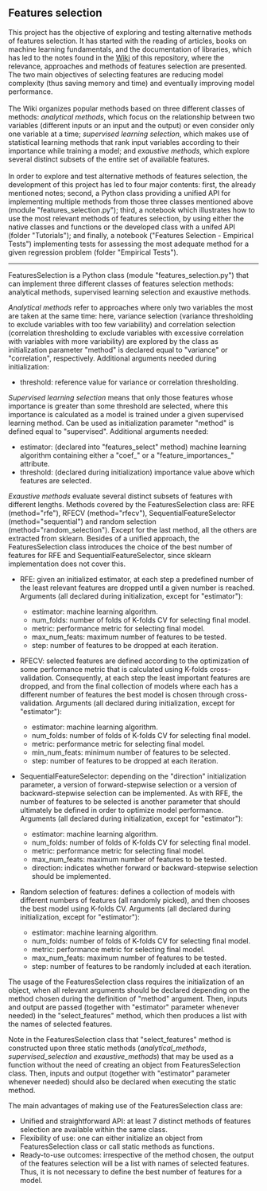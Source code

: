 ## Features selection

This project has the objective of exploring and testing alternative methods of features selection. It has started with the reading of articles, books on machine learning fundamentals, and the documentation of libraries, which has led to the notes found in the [Wiki](https://github.com/m-rosso/features-selection/wiki/Features-Selection) of this repository, where the relevance, approaches and methods of features selection are presented. The two main objectives of selecting features are reducing model complexity (thus saving memory and time) and eventually improving model performance.
<br>
<br>
The Wiki organizes popular methods based on three different classes of methods: *analytical methods*, which focus on the relationship between two variables (different inputs or an input and the output) or even consider only one variable at a time; *supervised learning selection*, which makes use of statistical learning methods that rank input variables according to their importance while training a model; and *exaustive methods*, which explore several distinct subsets of the entire set of available features.
<br>
<br>
In order to explore and test alternative methods of features selection, the development of this project has led to four major contents: first, the already mentioned notes; second, a Python class providing a unified API for implementing multiple methods from those three classes mentioned above (module "features_selection.py"); third, a notebook which illustrates how to use the most relevant methods of features selection, by using either the native classes and functions or the developed class with a unifed API (folder "Tutorials"); and finally, a notebook ("Features Selection - Empirical Tests") implementing tests for assessing the most adequate method for a given regression problem (folder "Empirical Tests").

--------------------------------------------------------------------------------------------------------------------------------------------------------------
FeaturesSelection is a Python class (module "features_selection.py") that can implement three different classes of features selection methods: analytical methods, supervised learning selection and exaustive methods.

*Analytical methods* refer to approaches where only two variables the most are taken at the same time: here, variance selection (variance thresholding to exclude variables with too few variability) and correlation selection (correlation thresholding to exclude variables with excessive correlation with variables with more variability) are explored by the class as initialization parameter "method" is declared equal to "variance" or "correlation", respectively. Additional arguments needed during initialization:
* threshold: reference value for variance or correlation thresholding.

*Supervised learning selection* means that only those features whose importance is greater than some threshold are selected, where this importance is calculated as a model is trained under a given supervised learning method. Can be used as initialization parameter "method" is defined equal to "supervised". Additional arguments needed:
* estimator: (declared into "features_select" method) machine learning algorithm containing either a "coef_" or a "feature_importances_" attribute.
* threshold: (declared during initialization) importance value above which features are selected.

*Exaustive methods* evaluate several distinct subsets of features with different lengths. Methods covered by the FeaturesSelection class are: RFE (method="rfe"), RFECV (method="rfecv"), SequentialFeatureSelector (method="sequential") and random selection (method="random_selection"). Except for the last method, all the others are extracted from sklearn. Besides of a unified approach, the FeaturesSelection class introduces the choice of the best number of features for RFE and SequentialFeatureSelector, since sklearn implementation does not cover this.
* RFE: given an initialized estimator, at each step a predefined number of the least relevant features are dropped until a given number is reached. Arguments (all declared during initialization, except for "estimator"):
    * estimator: machine learning algorithm.
    * num_folds: number of folds of K-folds CV for selecting final model.
    * metric: performance metric for selecting final model.
    * max_num_feats: maximum number of features to be tested.
    * step: number of features to be dropped at each iteration.


* RFECV: selected features are defined according to the optimization of some performance metric that is calculated using K-folds cross-validation. Consequently, at each step the least important features are dropped, and from the final collection of models where each has a different number of features the best model is chosen through cross-validation. Arguments (all declared during initialization, except for "estimator"):
    * estimator: machine learning algorithm.
    * num_folds: number of folds of K-folds CV for selecting final model.
    * metric: performance metric for selecting final model.
    * min_num_feats: minimum number of features to be selected.
    * step: number of features to be dropped at each iteration.


* SequentialFeatureSelector: depending on the "direction" initialization parameter, a version of forward-stepwise selection or a version of backward-stepwise selection can be implemented. As with RFE, the number of features to be selected is another parameter that should ultimately be defined in order to optimize model performance. Arguments (all declared during initialization, except for "estimator"):
    * estimator: machine learning algorithm.
    * num_folds: number of folds of K-folds CV for selecting final model.
    * metric: performance metric for selecting final model.
    * max_num_feats: maximum number of features to be tested.
    * direction: indicates whether forward or backward-stepwise selection should be implemented.


* Random selection of features: defines a collection of models with different numbers of features (all randomly picked), and then chooses the best model using K-folds CV. Arguments (all declared during initialization, except for "estimator"):
    * estimator: machine learning algorithm.
    * num_folds: number of folds of K-folds CV for selecting final model.
    * metric: performance metric for selecting final model.
    * max_num_feats: maximum number of features to be tested.
    * step: number of features to be randomly included at each iteration.

The usage of the FeaturesSelection class requires the initialization of an object, when all relevant arguments should be declared depending on the method chosen during the definition of "method" argument. Then, inputs and output are passed (together with "estimator" parameter whenever needed) in the "select_features" method, which then produces a list with the names of selected features.

Note in the FeaturesSelection class that "select_features" method is constructed upon three static methods (*analytical_methods*, *supervised_selection* and *exaustive_methods*) that may be used as a function without the need of creating an object from FeaturesSelection class. Then, inputs and output (together with "estimator" parameter whenever needed) should also be declared when executing the static method.

The main advantages of making use of the FeaturesSelection class are:
* Unified and straightforward API: at least 7 distinct methods of features selection are available within the same class.
* Flexibility of use: one can either initialize an object from FeaturesSelection class or call static methods as functions.
* Ready-to-use outcomes: irrespective of the method chosen, the output of the features selection will be a list with names of selected features. Thus, it is not necessary to define the best number of features for a model.
